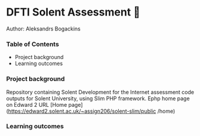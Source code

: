 # DFTI Solent Assessment 🚀
Author: Aleksandrs Bogackins

### Table of Contents
- Project background
- Learning outcomes

### Project background
Repository containing Solent Development for the Internet assessment code outputs for Solent University, using Slim
 PHP framework. Ephp home page on Edward 2 URL [Home page](https://edward2.solent.ac.uk/~assign206/solent-slim/public
 /home)

### Learning outcomes
